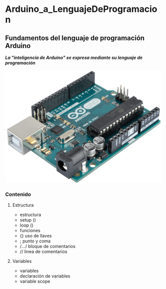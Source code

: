 # Arduino_a_LenguajeDeProgramacion
## Fundamentos del lenguaje de programación Arduino

***La "inteligencia de Arduino" se expresa mediante su lenguaje de programación***  


![Arduino img](img/ardu.png "Arduino")


### Contenido

1. Estructura
    * estructura
    * setup ()
    * loop ()
    * funciones
    * {} uso de llaves
    * ; punto y coma
    * /*...*/ bloque de comentarios
    * // linea de comentarios

2. Variables
    * variables
    * declaración de variables
    * variable scope